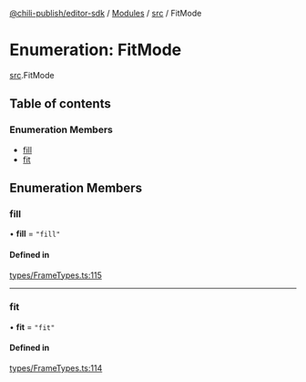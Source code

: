 [@chili-publish/editor-sdk](../README.md) / [Modules](../modules.md) / [src](../modules/src.md) / FitMode

# Enumeration: FitMode

[src](../modules/src.md).FitMode

## Table of contents

### Enumeration Members

- [fill](src.FitMode.md#fill)
- [fit](src.FitMode.md#fit)

## Enumeration Members

### fill

• **fill** = ``"fill"``

#### Defined in

[types/FrameTypes.ts:115](https://github.com/chili-publish/editor-sdk/blob/bc89ed1/types/FrameTypes.ts#L115)

___

### fit

• **fit** = ``"fit"``

#### Defined in

[types/FrameTypes.ts:114](https://github.com/chili-publish/editor-sdk/blob/bc89ed1/types/FrameTypes.ts#L114)
